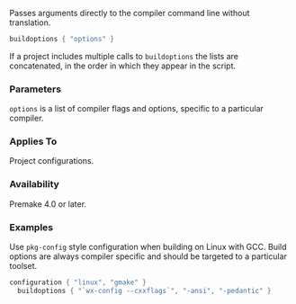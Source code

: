 Passes arguments directly to the compiler command line without translation.

```lua
buildoptions { "options" }
```

If a project includes multiple calls to `buildoptions` the lists are concatenated, in the order in which they appear in the script.

### Parameters ###

`options` is a list of compiler flags and options, specific to a particular compiler.

### Applies To ###

Project configurations.

### Availability ###

Premake 4.0 or later.

### Examples ###

Use `pkg-config` style configuration when building on Linux with GCC. Build options are always compiler specific and should be targeted to a particular toolset.

```lua
configuration { "linux", "gmake" }
  buildoptions { "`wx-config --cxxflags`", "-ansi", "-pedantic" }
```

